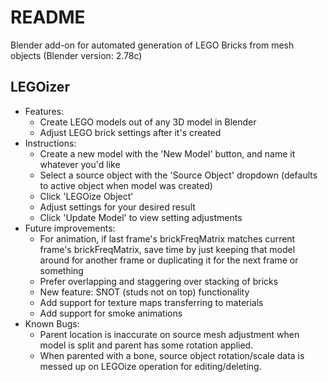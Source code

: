 # README

Blender add-on for automated generation of LEGO Bricks from mesh objects (Blender version: 2.78c)

## LEGOizer
  * Features:
      * Create LEGO models out of any 3D model in Blender
      * Adjust LEGO brick settings after it's created
  * Instructions:
      * Create a new model with the 'New Model' button, and name it whatever you'd like
      * Select a source object with the 'Source Object' dropdown (defaults to active object when model was created)
      * Click 'LEGOize Object'
      * Adjust settings for your desired result
      * Click 'Update Model' to view setting adjustments
  * Future improvements:
      * For animation, if last frame's brickFreqMatrix matches current frame's brickFreqMatrix, save time by just keeping that model around for another frame or duplicating it for the next frame or something
      * Prefer overlapping and staggering over stacking of bricks
      * New feature: SNOT (studs not on top) functionality
      * Add support for texture maps transferring to materials
      * Add support for smoke animations
  * Known Bugs:
      * Parent location is inaccurate on source mesh adjustment when model is split and parent has some rotation applied.
      * When parented with a bone, source object rotation/scale data is messed up on LEGOize operation for editing/deleting.
